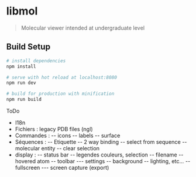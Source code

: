# libmol

> Molecular viewer intended at undergraduate level

## Build Setup

``` bash
# install dependencies
npm install

# serve with hot reload at localhost:8080
npm run dev

# build for production with minification
npm run build
```

ToDo
- I18n
- Fichiers : legacy PDB files (ngl)
- Commandes : 
    -- icons
    -- labels
    -- surface
- Séquences : 
    -- Etiquette
    -- 2 way binding
    -- select from sequence
    -- molecular entity
    -- clear selection
- display :
    -- status bar
        -- legendes couleurs, selection
        -- filename
        -- hovered atom
    -- toolbar
        --- settings
            -- background
            -- lighting, etc...
            -- fullscreen
        --- screen capture (export)
